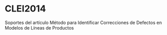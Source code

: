 CLEI2014
========

Soportes del artículo Método para Identificar Correcciones de Defectos en Modelos de Líneas de Productos
